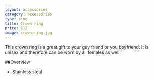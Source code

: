 ```yaml
---
layout: accessories
category: accessories
type: ring
title: Crown ring
price: $12
image: crown-ring.jpg
---
```


This crown ring is a great gift to your guy friend or you boyfriend. It is unisex and therefore can be worn by all females as well. 

##Overview

- Stainless steal 